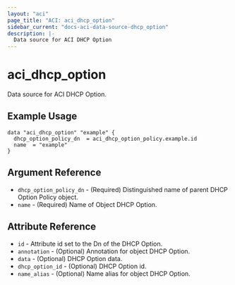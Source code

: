 ```yaml
---
layout: "aci"
page_title: "ACI: aci_dhcp_option"
sidebar_current: "docs-aci-data-source-dhcp_option"
description: |-
  Data source for ACI DHCP Option
---
```


# aci_dhcp_option

Data source for ACI DHCP Option.

## Example Usage

```hcl
data "aci_dhcp_option" "example" {
  dhcp_option_policy_dn  = aci_dhcp_option_policy.example.id
  name  = "example"
}
```

## Argument Reference

- `dhcp_option_policy_dn` - (Required) Distinguished name of parent DHCP Option Policy object.
- `name` - (Required) Name of Object DHCP Option.

## Attribute Reference

- `id` - Attribute id set to the Dn of the DHCP Option.
- `annotation` - (Optional) Annotation for object DHCP Option.
- `data` - (Optional) DHCP Option data.
- `dhcp_option_id` - (Optional) DHCP Option id.
- `name_alias` - (Optional) Name alias for object DHCP Option.
